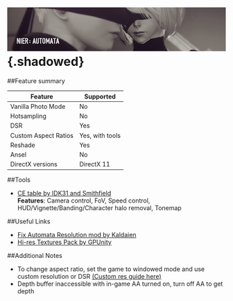 ![NieRAutomata](Images\nier-automata-header.png){.shadowed}
==========

##Feature summary

Feature | Supported
--|--
Vanilla Photo Mode | No
Hotsampling | No
DSR | Yes
Custom Aspect Ratios | Yes, with tools 
Reshade | Yes
Ansel | No
DirectX versions | DirectX 11
 
##Tools

* [CE table by IDK31 and Smithfield](https://steamcommunity.com/sharedfiles/filedetails/?id=682947327)  
**Features**: Camera control, FoV, Speed control, HUD/Vignette/Banding/Character halo removal, Tonemap

##Useful Links

* [Fix Automata Resolution mod by Kaldaien](https://steamcommunity.com/sharedfiles/filedetails/?id=682947327)
* [Hi-res Textures Pack by GPUnity](https://www.nexusmods.com/nierautomata/mods/5)

##Additional Notes
* To change aspect ratio, set the game to windowed mode and use custom resolution or DSR [(Custom res guide here)](GeneralGuides\custom_dsr_resolutions.md)
* Depth buffer inaccessible with in-game AA turned on, turn off AA to get depth
